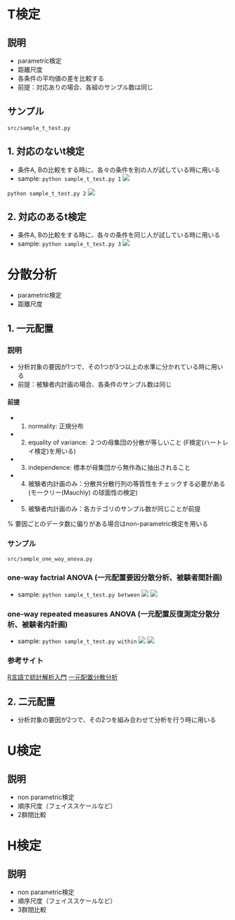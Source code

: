 # T検定

## 説明
- parametric検定
- 距離尺度
- 各条件の平均値の差を比較する
- 前提：対応ありの場合、各組のサンプル数は同じ

## サンプル
```src/sample_t_test.py```

## 1. 対応のないt検定

- 条件A, Bの比較をする時に、各々の条件を別の人が試している時に用いる
- sample:
```python sample_t_test.py 1```
![](sample_fig/sample1.png)

```python sample_t_test.py 2```
![](sample_fig/sample2.png)

## 2. 対応のあるt検定

- 条件A, Bの比較をする時に、各々の条件を同じ人が試している時に用いる
- sample:
```python sample_t_test.py 3```
![](sample_fig/sample3.png)

# 分散分析
- parametric検定
- 距離尺度

## 1. 一元配置

### 説明
- 分析対象の要因が1つで、その1つが3つ以上の水準に分かれている時に用いる
- 前提：被験者内計画の場合、各条件のサンプル数は同じ

#### 前提
- 1. normality: 正規分布
- 2. equality of variance: ２つの母集団の分散が等しいこと (F検定(ハートレイ検定)を用いる)
- 3. independence: 標本が母集団から無作為に抽出されること
- 4. 被験者内計画のみ：分散共分散行列の等質性をチェックする必要がある
(モークリー(Mauchly) の球面性の検定)
- 5. 被験者内計画のみ：各カテゴリのサンプル数が同じことが前提

% 要因ごとのデータ数に偏りがある場合はnon-parametric検定を用いる

### サンプル
```
src/sample_one_way_anova.py
```

### one-way factrial ANOVA (一元配置要因分散分析、被験者間計画)
- sample:
```python sample_t_test.py between```
![](sample_fig/sample4.png)
![](sample_fig/sample5.png)

### one-way repeated measures ANOVA (一元配置反復測定分散分析、被験者内計画)
- sample:
```python sample_t_test.py within```
![](sample_fig/sample6.png)
![](sample_fig/sample7.png)

### 参考サイト
[R言語で統計解析入門](http://monge.tec.fukuoka-u.ac.jp/r_analysis/test_anova03.html)
[一元配置分散分析](https://ultrabem.jimdo.com/statistics/mean/anova1/)

## 2. 二元配置

- 分析対象の要因が2つで、その2つを組み合わせて分析を行う時に用いる

# U検定

## 説明
- non parametric検定
- 順序尺度（フェイススケールなど）
- 2群間比較

# H検定

## 説明
- non parametric検定
- 順序尺度（フェイススケールなど）
- 3群間比較
